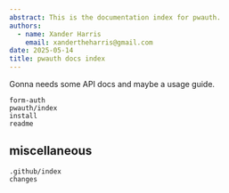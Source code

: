 ```yaml
---
abstract: This is the documentation index for pwauth.
authors:
  - name: Xander Harris
    email: xandertheharris@gmail.com
date: 2025-05-14
title: pwauth docs index
---
```


Gonna needs some API docs and maybe a usage guide.

```{toctree}
form-auth
pwauth/index
install
readme
```

## miscellaneous

```{toctree}
.github/index
changes
```

